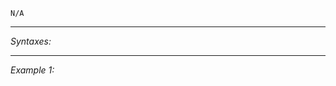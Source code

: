 `N/A`


---
*Syntaxes:*

<!-- [] call `BIS_fnc_moduleObjectiveRaceStart` -->

---
*Example 1:*

<!-- 
```sqf
[] call BIS_fnc_moduleObjectiveRaceStart;
``` -->